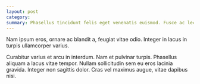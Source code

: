 ```yaml
---
layout: post
category: 
summary: Phasellus tincidunt felis eget venenatis euismod. Fusce ac lectus aliquam, tristique nulla quis, convallis sapien eget venenatis euismod. Fusce ac lectus aliquam, tristique nulla quis, convallis sapien.
---
```


Nam ipsum eros, ornare ac blandit a, feugiat vitae odio. Integer in lacus in turpis ullamcorper varius.

Curabitur varius et arcu in interdum. Nam et pulvinar turpis. Phasellus aliquam a lacus vitae tempor. Nullam sollicitudin sem eu eros lacinia gravida. Integer non sagittis dolor. Cras vel maximus augue, vitae dapibus nisi.
